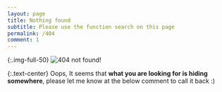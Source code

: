 ```yaml
---
layout: page
title: Nothing found
subtitle: Please use the function search on this page
permalink: /404
comment: 1
---
```


{:.img-full-50}
![404 not found!]({{site.url}}{{site.baseurl}}/img/404.png)

{:.text-center}
Oops, It seems that **what you are looking for is hiding somewhere**, please let me know at the below comment to call it back :)
